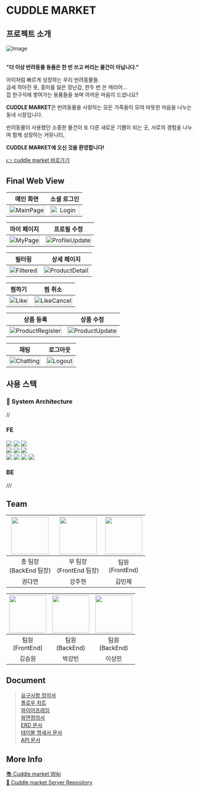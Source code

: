 # CUDDLE MARKET

## 프로젝트 소개

<div> 
<img  alt="Image" src="https://github.com/user-attachments/assets/6ea2172e-9a39-454d-8e13-461cc12dc075" /> </div>
<br/>
<!-- CUDDLE MARKET는 반려동물을 사랑하는 사람들을 위한 반려동물 중고용품 웹 플랫폼입니다.<br/>
더 이상 사용하지 않는 반려동물 용품을 쉽게 사고팔 수 있고, 다른 반려인들과 따뜻한 커뮤니티를 형성할 수 있습니다.
- 🐾 반려동물 용품의 합리적인 재사용
- 🐾 사용자 친화적인 간단한 UI/UX
- 🐾 따뜻한 감성을 담은 브랜드 아이덴티티 -->

**"더 이상 반려동물 용품은 한 번 쓰고 버리는 물건이 아닙니다."**

아이처럼 빠르게 성장하는 우리 반려동물들. <br/>
금세 작아진 옷, 흥미를 잃은 장난감, 한두 번 쓴 캐리어... <br/>
집 한구석에 쌓여가는 용품들을 보며 아까운 마음이 드셨나요? <br/>

**CUDDLE MARKET**은 반려동물을 사랑하는 모든 가족들이 모여
따뜻한 마음을 나누는 동네 시장입니다.

반려동물이 사용했던 소중한 물건이 또 다른 새로운 기쁨이 되는 곳,
서로의 경험을 나누며 함께 성장하는 커뮤니티,

**CUDDLE MARKET에 오신 것을 환영합니다!**

<a href="https://cuddle-market-fe.vercel.app/">👉 cuddle market 바로가기</a>


## Final Web View

<table>
<thead>
<tr>
<th align="center">메인 화면</th>
<th align="center">소셜 로그인</th>
</tr>
</thead>
<tbody>
<tr>
<td align="center"><a target="_blank" rel="noopener noreferrer nofollow" href="./images/메인화면.gif"><img src="./images/메인화면.gif" alt="MainPage" style="width: 100%;"></a></td>
<td align="center"><a target="_blank" rel="noopener noreferrer nofollow" href="./images/소셜 로그인.gif"><img src="./images/소셜 로그인.gif" alt="Login" style="width: 100%;"></a></td>
</tr>
</tbody>
</table>
<table>
<thead>
<tr>
<th align="center">마이 페이지</th>
<th align="center">프로필 수정</th>
</tr>
</thead>
<tbody>
<tr>
<td align="center"><a target="_blank" rel="noopener noreferrer nofollow" href="./images/마이페이지.gif"><img src="./images/마이페이지.gif" alt="MyPage" style="width: 100%;"></a></td>
<td align="center"><a target="_blank" rel="noopener noreferrer nofollow" href="./images/프로필 수정.gif"><img src="./images/프로필 수정.gif" alt="ProfileUpdate" style="width: 100%;"></a></td>
</tr>
</tbody>
</table>
<table>
<thead>
<tr>
<th align="center">필터링</th>
<th align="center">상세 페이지</th>
</tr>
</thead>
<tbody>
<tr>
<td align="center"><a target="_blank" rel="noopener noreferrer nofollow" href="./images/필터링.gif"><img src="./images/필터링.gif" alt="Filtered" style="width: 100%;"></a></td>
<td align="center"><a target="_blank" rel="noopener noreferrer nofollow" href="./images/상세페이지.gif"><img src="./images/상세페이지.gif" alt="ProductDetail" style="width: 100%;"></a></td>
</tr>
</tbody>
</table>
<table>
<thead>
<tr>
<th align="center">찜하기</th>
<th align="center">찜 취소</th>
</tr>
</thead>
<tbody>
<tr>
<td align="center"><a target="_blank" rel="noopener noreferrer nofollow" href="./images/찜하기.gif"><img src="./images/찜하기.gif" alt="Like" style="width: 100%;"></a></td>
<td align="center"><a target="_blank" rel="noopener noreferrer nofollow" href="./images/찜 취소.gif"><img src="./images/찜 취소.gif" alt="LikeCancel"  style="width: 100%;"></a></td>
</tr>
</tbody>
</table>
<table>
<thead>
<tr>
<th align="center">상품 등록</th>
<th align="center">상품 수정</th>
</tr>
</thead>
<tbody>
<tr>
<td align="center"><a target="_blank" rel="noopener noreferrer nofollow" href="./images/상품등록.gif"><img src="./images/상품등록.gif" alt="ProductRegister" style="width: 100%;"></a></td>
<td align="center"><a target="_blank" rel="noopener noreferrer nofollow" href="./images/상품수정.gif"><img src="./images/상품수정.gif" alt="ProductUpdate" style="width: 100%;"></a></td>
</tr>
</tbody>
</table>
<table>
<thead>
<tr>
<th align="center">채팅</th>
<th align="center">로그아웃</th>
</tr>
</thead>
<tbody>
<tr>
<td align="center"><a target="_blank" rel="noopener noreferrer nofollow" href="./images/채팅.gif"><img src="./images/채팅.gif" alt="Chatting" style="width: 100%;"></a></td>
  <td align="center"><a target="_blank" rel="noopener noreferrer nofollow" href="./images/로그아웃.gif"><img src="./images/로그아웃.gif" alt="Logout" style="width: 100%;"></a></td>
</tr>
</tbody>
</table>

## 사용 스택

### 🔧 System Architecture

//

### FE

<div>
<img align="center" src="https://img.shields.io/badge/HTML5-FE642E?style=flat-square&logo=html5&logoColor=white"/>
<img align="center" src="https://img.shields.io/badge/CSS3-2E9AFE?style=flat-square&logo=CSS3&logoColor=white"/>
<img align="center" src="https://img.shields.io/badge/Javascript-f7df1e?style=flat-square&logo=Javascript&logoColor=black"/><br>
<img align="center" src="https://img.shields.io/badge/React-2E2E2E?style=flat-square&logo=React&logoColor=61dafb"/>
<img align="center" src="https://img.shields.io/badge/TypeScript-3178c6?style=flat-square&logo=TypeScript&logoColor=white"/>
<img align="center" src="https://img.shields.io/badge/figma-A259FF?style=flat-square&logo=figma&logoColor=fff
"/><br>
<img align="center" src="https://img.shields.io/badge/prettier-61e1e6?style=flat-square&logo=prettier&logoColor=magenta"/>
<img align="center" src="https://img.shields.io/badge/Tailwind-06B6D4?style=flat-square&logo=tailwind-css&logoColor=fff"/>
<img align="center" src="https://img.shields.io/badge/zustand-lightgray?style=flat-square"/>
<img align="center" src="https://img.shields.io/badge/npm-%23CB3837?style=flat-square&logo=npm"/>
</div>

### BE

///

## Team

<table>
<thead>
<tr>
<th align="center"><a href="https://github.com/Dayeon-00"><img src="https://img.shields.io/badge/github-Dayeon-blue?style=for-the-badge&logo=github&logoColor=%23fff&labelColor=%23181717" width="100px/" style="max-width: 100%;"></a><br></th>
<th align="center"><a href="https://github.com/jjub0217"><img src="https://img.shields.io/badge/github-jjub0217-blue?style=for-the-badge&logo=github&logoColor=%23fff&labelColor=%23181717" width="100px/" style="max-width: 100%;"></a><br></th>
<th align="center"><a href="https://github.com/minjekim64"><img src="https://img.shields.io/badge/github-minjekim64-blue?style=for-the-badge&logo=github&logoColor=%23fff&labelColor=%23181717" width="100px/" style="max-width: 100%;"></a><br></th>
</tr>
</thead>
<tbody>
<tr>
<td align="center">총 팀장<br>(BackEnd 팀장)</td> 
<td align="center">부 팀장<br>(FrontEnd 팀장)</td>
<td align="center">팀원<br>(FrontEnd)</td>

</tr>
<tr>
<td align="center">권다연</td>
<td align="center">강주현</td>
<td align="center">김민제</td>

</tr>
</tbody>
</table>
<table>
<thead>
<tr>
<th align="center"><a href="https://github.com/dirage1"><img src="https://img.shields.io/badge/github-dirage1-blue?style=for-the-badge&logo=github&logoColor=%23fff&labelColor=%23181717" width="100px/" style="max-width: 100%;"></a><br></th>
<th align="center"><a href="https://github.com/ParkKangbin"><img src="https://img.shields.io/badge/github-ParkKangbin-blue?style=for-the-badge&logo=github&logoColor=%23fff&labelColor=%23181717" width="100px/" style="max-width: 100%;"></a><br></th>
<th align="center"><a href="https://github.com/ark2313"><img src="https://img.shields.io/badge/github-ark2313-blue?style=for-the-badge&logo=github&logoColor=%23fff&labelColor=%23181717" width="100px/" style="max-width: 100%;"></a><br></th>

</tr>
</thead>
<tbody>
<tr>
<td align="center">팀원<br>(FrontEnd)</td>
<td align="center">팀원<br>(BackEnd)</td>
<td align="center">팀원<br>(BackEnd)</td>
</tr>
<tr>
<td align="center">김승원</td>
<td align="center">박강빈</td>
<td align="center">이상민</td>
</tr>
</tbody>
</table>

## Document

> <a href="">요구사항 정의서</a><br> 
<a href="https://github.com/ExpectedAnnualSalaryOf4TrillionWon/Cuddle-Market-FE/wiki/Flow-Chart">플로우 차트</a><br> 
<a href="https://github.com/ExpectedAnnualSalaryOf4TrillionWon/Cuddle-Market-FE/wiki/Wire-Frame">와이어프레임</a><br> 
<a href="">화면정의서</a><br>
<a href="">ERD 문서</a><br> 
<a href="">테이블 명세서 문서</a><br> 
<a href="">API 문서</a><br>

## More Info

<a href="">📚 Cuddle market Wiki</a><br>
<a href="">🔐 Cuddle market Server Repository</a><br>
